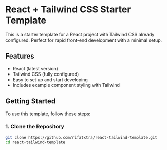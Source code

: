 # React + Tailwind CSS Starter Template

This is a starter template for a React project with Tailwind CSS already configured. Perfect for rapid front-end development with a minimal setup.

## Features
- React (latest version)
- Tailwind CSS (fully configured)
- Easy to set up and start developing
- Includes example component styling with Tailwind

## Getting Started

To use this template, follow these steps:

### 1. Clone the Repository
```bash
git clone https://github.com/rifatxtra/react-tailwind-template.git
cd react-tailwind-template
